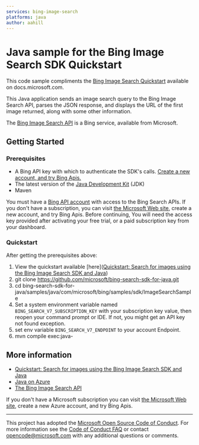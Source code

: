 ```yaml
---
services: bing-image-search
platforms: java
author: aahill
---
```


# Java sample for the Bing Image Search SDK Quickstart ##

This code sample compliments the [Bing Image Search Quickstart](https://docs.microsoft.com/en-us/bing/search-apis/bing-image-search/quickstarts/quickstarts) available on docs.microsoft.com.

This Java application sends an image search query to the Bing Image Search API, parses the JSON response, and displays the URL of the first image returned, along with some other information.

The [Bing Image Search API](https://docs.microsoft.com/en-us/bing/search-apis/bing-image-search/) is a Bing service, available from Microsoft.  

## Getting Started

### Prerequisites

- A Bing API key with which to authenticate the SDK's calls. [Create a new  account, and try Bing Apis.](https://portal.azure.com/#create/microsoft.bingsearch)
- The latest version of the [Java Development Kit](http://www.oracle.com/technetwork/java/javase/downloads/index.html) (JDK)
- Maven

You must have a [Bing API account](https://portal.azure.com/#create/microsoft.bingsearch) with access to the Bing Search APIs. If you don't have a subscription, you can visit [the Microsoft Web site](https://portal.azure.com/#create/microsoft.bingsearch), create a new account, and try Bing Apis. Before continuing, You will need the access key provided after activating your free trial, or a paid subscription key from your dashboard.

### Quickstart

After getting the prerequisites above:
1. View the quickstart available [here]([Quickstart: Search for images using the Bing Image Search SDK and Java](https://docs.microsoft.com/en-us/bing/search-apis/bing-image-search/quickstarts/quickstart))
1. git clone https://github.com/microsoft/bing-search-sdk-for-java.git
2. cd bing-search-sdk-for-java/samples/java/com/microsoft/bing/samples/sdk/ImageSearchSample
3. Set a system environment variable named `BING_SEARCH_V7_SUBSCRIPTION_KEY` with your subscription key value, 
   then reopen your command prompt or IDE. If not, you might get an API key not found exception.
4. set env variable `BING_SEARCH_V7_ENDPOINT` to your account Endpoint.
5. mvn compile exec:java-

## More information

* [Quickstart: Search for images using the Bing Image Search SDK and Java](https://docs.microsoft.com/en-us/bing/search-apis/bing-image-search/quickstarts/quickstart)
* [Java on Azure](http://azure.com/java)
* [The Bing Image Search API](https://api.bing.microsoft.com/v7.0/images)

If you don't have a Microsoft subscription you can visit [the Microsoft Web site](https://portal.azure.com/#create/microsoft.bingsearch), create a new Azure account, and try Bing Apis.

---

This project has adopted the [Microsoft Open Source Code of Conduct](https://opensource.microsoft.com/codeofconduct/). For more information see the [Code of Conduct FAQ](https://opensource.microsoft.com/codeofconduct/faq/) or contact [opencode@microsoft.com](mailto:opencode@microsoft.com) with any additional questions or comments.
